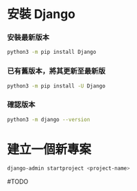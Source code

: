 # 安裝 Django

### 安裝最新版本

```bash
python3 -m pip install Django
```

### 已有舊版本，將其更新至最新版

```bash
python3 -m pip install -U Django
```

### 確認版本

```bash
python3 -m django --version
```

# 建立一個新專案

```bash
django-admin startproject <project-name>
```

#TODO 

